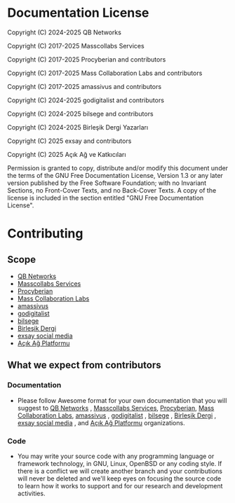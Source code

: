 # Documentation License

Copyright (C)  2024-2025  QB Networks

Copyright (C)  2017-2025  Masscollabs Services

Copyright (C)  2017-2025  Procyberian and contributors

Copyright (C)  2017-2025  Mass Collaboration Labs and contributors

Copyright (C)  2017-2025  amassivus and contributors

Copyright (C) 2024-2025 godigitalist and contributors

Copyright (C) 2024-2025 bilsege and contributors

Copyright (C) 2024-2025  Birleşik Dergi Yazarları

Copyright (C) 2025  exsay and contributors

Copyright (C) 2025  Açık Ağ ve Katkıcıları

Permission is granted to copy, distribute and/or modify this document
under the terms of the GNU Free Documentation License, Version 1.3
or any later version published by the Free Software Foundation;
with no Invariant Sections, no Front-Cover Texts, and no Back-Cover Texts.
A copy of the license is included in the section entitled "GNU
Free Documentation License".


# Contributing

## Scope 

* [QB Networks](https://github.com/qbnetworks)
* [Masscollabs Services](https://github.com/masscollabs)
* [Procyberian](https://github.com/procyberian) 
* [Mass Collaboration Labs](https://github.com/masscollaborationlabs)
* [amassivus](https://www.github.com/amassivus)
* [godigitalist](https://github.com/godigitalist)
* [bilsege](https://github.com/bilsege)
* [Birleşik Dergi](https://github.com/birlesikxyz)
* [exsay social media](https://github.com/exsayxyz) 
* [Açık Ağ Platformu](https://github.com/acikag)

## What we expect from contributors

### Documentation

* Please follow Awesome format for your own documentation that you will suggest to [QB Networks](https://github.com/qbnetworks) , [Masscollabs Services](https://github.com/masscollabs), [Procyberian](https://github.com/procyberian), [Mass Collaboration Labs](https://github.com/masscollaborationlabs), [amassivus](https://www.github.com/amassivus) , [godigitalist](https://github.com/godigitalist) , [bilsege](https://github.com/bilsege) , [Birleşik Dergi](https://github.com/birlesikxyz) , [exsay social media](https://github.com/exsayxyz) , and [Açık Ağ Platformu](https://github.com/acikag) organizations.

### Code

* You may write your source code with any programming language or framework technology, in GNU, Linux, OpenBSD or any coding style. If there is a conflict we will create another branch and your contributions will never be deleted and we'll keep eyes on focusing the source code to learn how it works to support and for our research and development activities.


